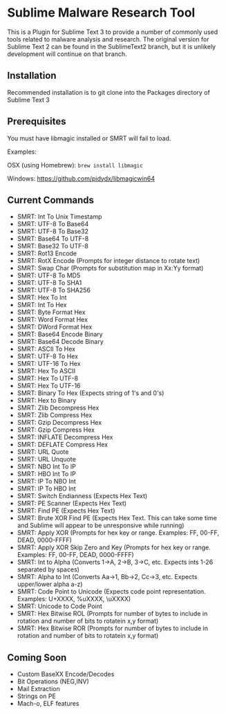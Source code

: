 # Sublime Malware Research Tool
This is a Plugin for Sublime Text 3 to provide a number of commonly used tools related to malware analysis and research.  The original version for Sublime Text 2 can be found in the SublimeText2 branch, but it is unlikely development will continue on that branch.

## Installation
Recommended installation is to git clone into the Packages directory of Sublime Text 3

## Prerequisites
You must have libmagic installed or SMRT will fail to load.

Examples:

OSX (using Homebrew): `brew install libmagic`

Windows: https://github.com/pidydx/libmagicwin64

## Current Commands
- SMRT: Int To Unix Timestamp 
- SMRT: UTF-8 To Base64
- SMRT: UTF-8 To Base32
- SMRT: Base64 To UTF-8
- SMRT: Base32 To UTF-8
- SMRT: Rot13 Encode
- SMRT: RotX Encode (Prompts for integer distance to rotate text)
- SMRT: Swap Char (Prompts for substitution map in Xx:Yy format)
- SMRT: UTF-8 To MD5
- SMRT: UTF-8 To SHA1
- SMRT: UTF-8 To SHA256
- SMRT: Hex To Int 
- SMRT: Int To Hex
- SMRT: Byte Format Hex
- SMRT: Word Format Hex
- SMRT: DWord Format Hex
- SMRT: Base64 Encode Binary
- SMRT: Base64 Decode Binary
- SMRT: ASCII To Hex
- SMRT: UTF-8 To Hex
- SMRT: UTF-16 To Hex
- SMRT: Hex To ASCII
- SMRT: Hex To UTF-8
- SMRT: Hex To UTF-16
- SMRT: Binary To Hex (Expects string of 1's and 0's)
- SMRT: Hex to Binary 
- SMRT: Zlib Decompress Hex
- SMRT: Zlib Compress Hex
- SMRT: Gzip Decompress Hex
- SMRT: Gzip Compress Hex
- SMRT: INFLATE Decompress Hex
- SMRT: DEFLATE Compress Hex
- SMRT: URL Quote
- SMRT: URL Unquote
- SMRT: NBO Int To IP
- SMRT: HBO Int To IP
- SMRT: IP To NBO Int
- SMRT: IP To HBO Int
- SMRT: Switch Endianness (Expects Hex Text)
- SMRT: PE Scanner (Expects Hex Text)
- SMRT: Find PE (Expects Hex Text)
- SMRT: Brute XOR Find PE (Expects Hex Text. This can take some time and Sublime will appear to be unresponsive while running)
- SMRT: Apply XOR (Prompts for hex key or range. Examples: FF, 00-FF, DEAD, 0000-FFFF)
- SMRT: Apply XOR Skip Zero and Key (Prompts for hex key or range. Examples: FF, 00-FF, DEAD, 0000-FFFF)
- SMRT: Int to Alpha (Converts 1->A, 2->B, 3->C, etc. Expects ints 1-26 separated by spaces)
- SMRT: Alpha to Int (Converts Aa->1, Bb->2, Cc->3, etc. Expects upper/lower alpha a-z)
- SMRT: Code Point to Unicode (Expects code point representation. Examples: U+XXXX, %uXXXX, \uXXXX)
- SMRT: Unicode to Code Point
- SMRT: Hex Bitwise ROL (Prompts for number of bytes to include in rotation and number of bits to rotatein x,y format)
- SMRT: Hex Bitwise ROR (Prompts for number of bytes to include in rotation and number of bits to rotatein x,y format)

## Coming Soon

- Custom BaseXX Encode/Decodes
- Bit Operations (NEG,INV)
- Mail Extraction
- Strings on PE
- Mach-o, ELF features
